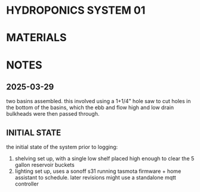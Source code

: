 # HYDROPONICS SYSTEM 01

# MATERIALS

# NOTES
## 2025-03-29
two basins assembled. this involved using a 1+1/4" hole saw to cut holes in the bottom of the basins, which the ebb and flow high and low drain bulkheads were then passed through. 

## INITIAL STATE
the initial state of the system prior to logging:
1. shelving set up, with a single low shelf placed high enough to clear the 5 gallon reservoir buckets
2. lighting set up, uses a sonoff s31 running tasmota firmware + home assistant to schedule. later revisions might use a standalone mqtt controller 
